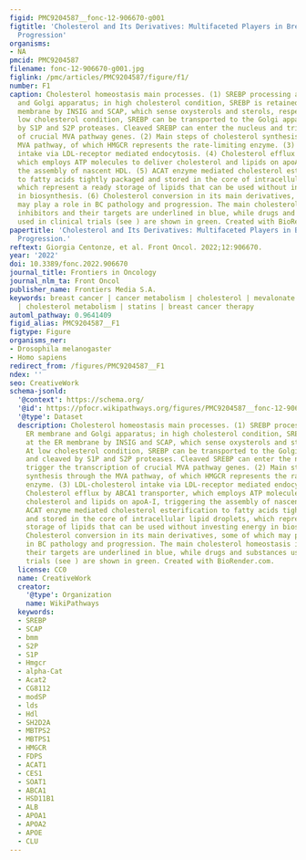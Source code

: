 ```yaml
---
figid: PMC9204587__fonc-12-906670-g001
figtitle: 'Cholesterol and Its Derivatives: Multifaceted Players in Breast Cancer
  Progression'
organisms:
- NA
pmcid: PMC9204587
filename: fonc-12-906670-g001.jpg
figlink: /pmc/articles/PMC9204587/figure/f1/
number: F1
caption: Cholesterol homeostasis main processes. (1) SREBP processing at the ER membrane
  and Golgi apparatus; in high cholesterol condition, SREBP is retained at the ER
  membrane by INSIG and SCAP, which sense oxysterols and sterols, respectively. At
  low cholesterol condition, SREBP can be transported to the Golgi apparatus and cleaved
  by S1P and S2P proteases. Cleaved SREBP can enter the nucleus and trigger the transcription
  of crucial MVA pathway genes. (2) Main steps of cholesterol synthesis through the
  MVA pathway, of which HMGCR represents the rate-limiting enzyme. (3) LDL-cholesterol
  intake via LDL-receptor mediated endocytosis. (4) Cholesterol efflux by ABCA1 transporter,
  which employs ATP molecules to deliver cholesterol and lipids on apoA-I, triggering
  the assembly of nascent HDL. (5) ACAT enzyme mediated cholesterol esterification
  to fatty acids tightly packaged and stored in the core of intracellular lipid droplets,
  which represent a ready storage of lipids that can be used without investing energy
  in biosynthesis. (6) Cholesterol conversion in its main derivatives, some of which
  may play a role in BC pathology and progression. The main cholesterol homeostasis
  inhibitors and their targets are underlined in blue, while drugs and substances
  used in clinical trials (see ) are shown in green. Created with BioRender.com.
papertitle: 'Cholesterol and Its Derivatives: Multifaceted Players in Breast Cancer
  Progression.'
reftext: Giorgia Centonze, et al. Front Oncol. 2022;12:906670.
year: '2022'
doi: 10.3389/fonc.2022.906670
journal_title: Frontiers in Oncology
journal_nlm_ta: Front Oncol
publisher_name: Frontiers Media S.A.
keywords: breast cancer | cancer metabolism | cholesterol | mevalonate (MVA) pathway
  | cholesterol metabolism | statins | breast cancer therapy
automl_pathway: 0.9641409
figid_alias: PMC9204587__F1
figtype: Figure
organisms_ner:
- Drosophila melanogaster
- Homo sapiens
redirect_from: /figures/PMC9204587__F1
ndex: ''
seo: CreativeWork
schema-jsonld:
  '@context': https://schema.org/
  '@id': https://pfocr.wikipathways.org/figures/PMC9204587__fonc-12-906670-g001.html
  '@type': Dataset
  description: Cholesterol homeostasis main processes. (1) SREBP processing at the
    ER membrane and Golgi apparatus; in high cholesterol condition, SREBP is retained
    at the ER membrane by INSIG and SCAP, which sense oxysterols and sterols, respectively.
    At low cholesterol condition, SREBP can be transported to the Golgi apparatus
    and cleaved by S1P and S2P proteases. Cleaved SREBP can enter the nucleus and
    trigger the transcription of crucial MVA pathway genes. (2) Main steps of cholesterol
    synthesis through the MVA pathway, of which HMGCR represents the rate-limiting
    enzyme. (3) LDL-cholesterol intake via LDL-receptor mediated endocytosis. (4)
    Cholesterol efflux by ABCA1 transporter, which employs ATP molecules to deliver
    cholesterol and lipids on apoA-I, triggering the assembly of nascent HDL. (5)
    ACAT enzyme mediated cholesterol esterification to fatty acids tightly packaged
    and stored in the core of intracellular lipid droplets, which represent a ready
    storage of lipids that can be used without investing energy in biosynthesis. (6)
    Cholesterol conversion in its main derivatives, some of which may play a role
    in BC pathology and progression. The main cholesterol homeostasis inhibitors and
    their targets are underlined in blue, while drugs and substances used in clinical
    trials (see ) are shown in green. Created with BioRender.com.
  license: CC0
  name: CreativeWork
  creator:
    '@type': Organization
    name: WikiPathways
  keywords:
  - SREBP
  - SCAP
  - bmm
  - S2P
  - S1P
  - Hmgcr
  - alpha-Cat
  - Acat2
  - CG8112
  - modSP
  - lds
  - Hdl
  - SH2D2A
  - MBTPS2
  - MBTPS1
  - HMGCR
  - FDPS
  - ACAT1
  - CES1
  - SOAT1
  - ABCA1
  - HSD11B1
  - ALB
  - APOA1
  - APOA2
  - APOE
  - CLU
---
```

